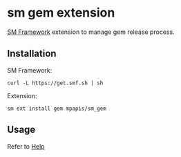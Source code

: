 # sm gem extension

[SM Framework](https://smf.sh) extension to manage gem release process.

## Installation

SM Framework:

    curl -L https://get.smf.sh | sh

Extension:

    sm ext install gem mpapis/sm_gem

## Usage

Refer to [Help](https://github.com/mpapis/sm_gem/blob/master/Help.md)
